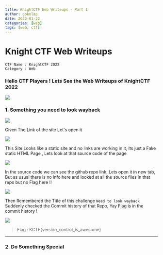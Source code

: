 ```yaml
---
title: KnightCTF Web Writeups - Part 1
author: gokulap
date: 2022-01-22
categories: [web]
tags: [web, ctf]
---
```


# Knight CTF Web Writeups

```
CTF Name : KnightCTF 2022
Category : Web
```
### Hello CTF Players ! Lets See the Web Writeups of KnightCTF 2022
 
 <img src="https://oshi.at/xZhV/all.jpeg"></img>
    
 ### 1. Something you need to look wayback 
<img src="https://oshi.at/RYRh/1.1.png"></img>
 
 Given The Link of the site Let's open it 
 

<img src="https://oshi.at/htLJ/1.2.png">
 
 This Site Looks like a static site and no links are working in it, Its just a Fake static HTML Page
 , Lets look at that source code of the page
 

<img src="https://oshi.at/dSAf/1.3.png">

In the source code we can see the github repo link, Lets open it in new tab, But as usual there is no info here and looked at all the source files in that repo but no Flag here !!

<img src="https://oshi.at/Uhft/1.4.png">

Then Remembered the Title of this challenge `Need to look wayback` Suddenly checked the Commit history of that Repo, Yay Flag is in the commit history !


<img src="https://oshi.at/iGjc/1.5.png">
 
 > Flag : KCTF{version_control_is_awesome}

<hr>

### 2. Do Something Special 
 
    
    